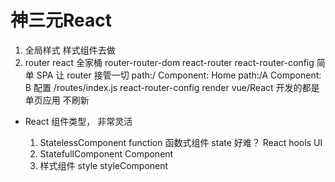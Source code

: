 # 神三元React
  1. 全局样式 样式组件去做
  2. router react 全家桶
      router-router-dom react-router
      react-router-config 简单
      SPA 让 router 接管一切
      path:/ Component: Home
      path:/A Component: B
      配置 /routes/index.js
      react-router-config render
    vue/React 开发的都是单页应用 不刷新
    

- React 组件类型， 非常灵活

  1. StatelessComponent function 函数式组件
      state 好难？ React hools UI
  2. StatefullComponent Component
  3. 样式组件 style styleComponent
